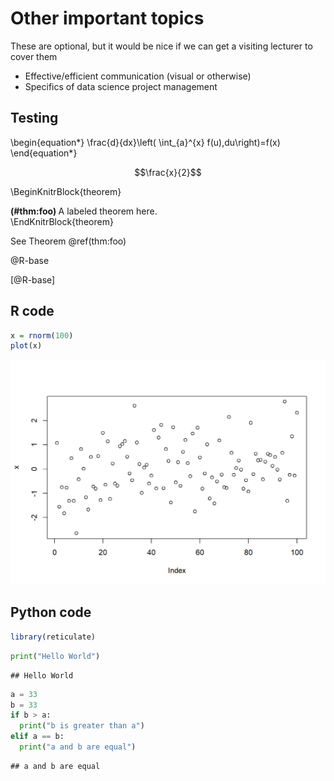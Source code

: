 # Other important topics

These are optional, but it would be nice if we can get a visiting lecturer to cover them

* Effective/efficient communication (visual or otherwise)
* Specifics of data science project management



## Testing

\begin{equation*} 
\frac{d}{dx}\left( \int_{a}^{x} f(u)\,du\right)=f(x)
\end{equation*} 

$$\frac{x}{2}$$

\BeginKnitrBlock{theorem}<div class="theorem"><span class="theorem" id="thm:foo"><strong>(\#thm:foo) </strong></span>A labeled theorem here.</div>\EndKnitrBlock{theorem}

See Theorem \@ref(thm:foo)



@R-base

[@R-base]

## R code



```r
x = rnorm(100)
plot(x)
```

<img src="xx-Other_important_topics_files/figure-html/unnamed-chunk-1-1.png" width="672" />


## Python code


```r
library(reticulate)
```


```python
print("Hello World")
```

```
## Hello World
```

```python
a = 33
b = 33
if b > a:
  print("b is greater than a")
elif a == b:
  print("a and b are equal")
```

```
## a and b are equal
```
